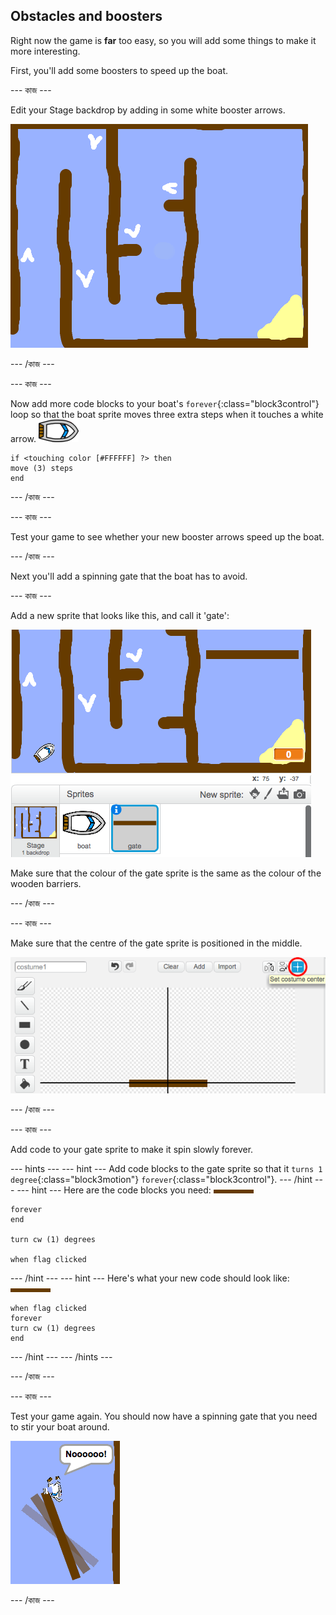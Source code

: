 ## Obstacles and boosters

Right now the game is **far** too easy, so you will add some things to make it more interesting.

First, you'll add some boosters to speed up the boat.

\--- কাজ \---

Edit your Stage backdrop by adding in some white booster arrows.

![screenshot](images/boat-boost.png)

\--- /কাজ \---

\--- কাজ \---

Now add more code blocks to your boat's `forever`{:class="block3control"} loop so that the boat sprite moves three extra steps when it touches a white arrow. ![boat-sprite](images/boat_resize.png)

```blocks3
if <touching color [#FFFFFF] ?> then
move (3) steps
end
```

\--- /কাজ \---

\--- কাজ \---

Test your game to see whether your new booster arrows speed up the boat.

\--- /কাজ \---

Next you'll add a spinning gate that the boat has to avoid.

\--- কাজ \---

Add a new sprite that looks like this, and call it 'gate':

![screenshot](images/boat-gate.png)

Make sure that the colour of the gate sprite is the same as the colour of the wooden barriers.

\--- /কাজ \---

\--- কাজ \---

Make sure that the centre of the gate sprite is positioned in the middle.

![screenshot](images/boat-center.png)

\--- /কাজ \---

\--- কাজ \---

Add code to your gate sprite to make it spin slowly forever.

\--- hints \--- \--- hint \--- Add code blocks to the gate sprite so that it `turns 1 degree`{:class="block3motion"} `forever`{:class="block3control"}. \--- /hint \--- \--- hint \--- Here are the code blocks you need: ![gate](images/gate.png)

```blocks3
forever
end

turn cw (1) degrees

when flag clicked
```

\--- /hint \--- \--- hint \--- Here's what your new code should look like: ![gate](images/gate.png)

```blocks3
when flag clicked
forever
turn cw (1) degrees
end
```

\--- /hint \--- \--- /hints \---

\--- /কাজ \---

\--- কাজ \---

Test your game again. You should now have a spinning gate that you need to stir your boat around.

![screenshot](images/boat-gate-test.png)

\--- /কাজ \---